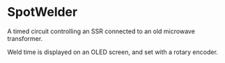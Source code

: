 # SpotWelder

A timed circuit controlling an SSR connected to an old microwave transformer.  

Weld time is displayed on an OLED screen, and set with a rotary encoder.  
